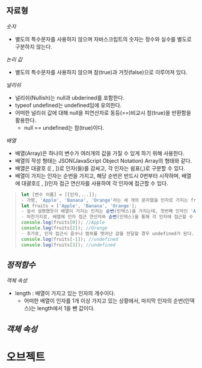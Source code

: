 ## 자료형

*숫자*
- 별도의 특수문자를 사용하지 않으며 자바스크립트의 숫자는 정수와 실수를 별도로 구분하지 않는다.

*논리 값*
- 별도의 특수문자를 사용하지 않으며 참(true)과 거짓(false)으로 이루어져 있다.

*널리쉬*
- 널리쉬(Nullish)는 null과 ubderined를 포함한다.
- typeof undefined는 undefined임에 유의한다.
- 어떠한 널리쉬 값에 대해 null을 피연산자로 동등(==)비교시 참(true)을 반환함을 활용한다.
  - null == undefined는 참(true)이다.

*배열*
- 배열(Array)은 하나의 변수가 여러개의 값을 가질 수 있게 하기 위해 사용한다.
- 배열의 작성 형태는 JSON(JavaScript Object Notation) Array의 형태와 같다.
- 배열은 대괄호 ([ , ])로 인자(들)를 감싸고, 각 인자는 쉼표(,)로 구분할 수 있다.
- 배열이 가지는 인자는 순번을 가지고, 해당 순번은 반드시 0번부터 시작하며, 배열에 대괄호([ , ])인자 접근 연산자를 사용하여 각 인자에 접근할 수 있다.
> ```javascript
> let [변수 이름] = [[인자,...]];
> - 가령, 'Apple', 'Banana', 'Orange'라는 세 개의 문자열을 인자로 가지는 fruits라는 배열은 아래와 같이 만들 수 있다.
> let fruits = ['Apple', 'Banana', 'Orange'];
> - 앞서 설명했듯이 배열이 가지는 인자는 순번(인덱스)을 가지는데, 첫번째 인자인 'Apple'부터 0번이며, 순차적으로 1씩 증가한다.
> - 마찬가지로, 배열에 인자 접근 연산자와 순번(인덱스)을 통해 각 인자에 접근할 수 let console = 있다.
> console.log(fruits[0]); //Apple
> console.log(fruits[2]); //Orange
> - 추가로, 인자 접근시 음수나 범위를 벗어난 값을 전달할 경우 undefined가 된다.
> console.log(fruits[-1]); //undefined
> console.log(fruits[3]); //undefined
> ```
*정적함수*
- 

*객체 속성*
- length : 배열이 가지고 있는 인자의 개수이다.
  - 어떠한 배열이 인자를 1개 이상 가지고 있는 상황에서, 마지막 인자의 순번(인덱스)는 length에서 1을 뺀 값이다.

*객체 속성*
- 
# 오브젝트
